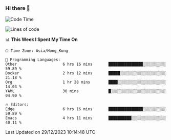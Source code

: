 ### Hi there 👋

<!--
**nicehiro/nicehiro** is a ✨ _special_ ✨ repository because its `README.md` (this file) appears on your GitHub profile.

Here are some ideas to get you started:

- 🔭 I’m currently working on ...
- 🌱 I’m currently learning ...
- 👯 I’m looking to collaborate on ...
- 🤔 I’m looking for help with ...
- 💬 Ask me about ...
- 📫 How to reach me: ...
- 😄 Pronouns: ...
- ⚡ Fun fact: ...
-->

<!--START_SECTION:waka-->
![Code Time](http://img.shields.io/badge/Code%20Time-182%20hrs%202%20mins-blue)

![Lines of code](https://img.shields.io/badge/From%20Hello%20World%20I%27ve%20Written-2.6%20million%20lines%20of%20code-blue)

📊 **This Week I Spent My Time On** 

```text
🕑︎ Time Zone: Asia/Hong_Kong

💬 Programming Languages: 
Other                    6 hrs 16 mins       ███████████████░░░░░░░░░░   59.89 % 
Docker                   2 hrs 12 mins       █████░░░░░░░░░░░░░░░░░░░░   21.18 % 
Org                      1 hr 28 mins        ████░░░░░░░░░░░░░░░░░░░░░   14.03 % 
YAML                     30 mins             █░░░░░░░░░░░░░░░░░░░░░░░░   04.90 % 

🔥 Editors: 
Edge                     6 hrs 16 mins       ███████████████░░░░░░░░░░   59.89 % 
Emacs                    4 hrs 11 mins       ██████████░░░░░░░░░░░░░░░   40.11 % 
```


 Last Updated on 29/12/2023 10:14:48 UTC
<!--END_SECTION:waka-->
